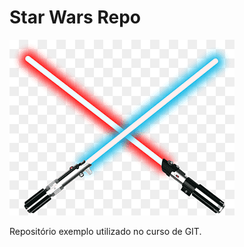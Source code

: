 # Star Wars Repo

![The lightsaber](./lightsaber.png)

Repositório exemplo utilizado no curso de GIT.

